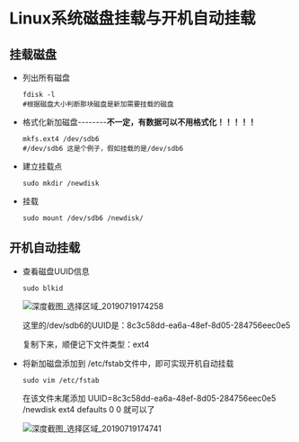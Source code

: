 # Linux系统磁盘挂载与开机自动挂载 

## 挂载磁盘

+ 列出所有磁盘

  ```
  fdisk -l
  #根据磁盘大小判断那块磁盘是新加需要挂载的磁盘
  ```

+ 格式化新加磁盘--------**不一定，有数据可以不用格式化！！！！！**

  ```
  mkfs.ext4 /dev/sdb6
  #/dev/sdb6 这是个例子，假如挂载的是/dev/sdb6
  ```

+ 建立挂载点

  ```
  sudo mkdir /newdisk
  ```

+ 挂载

  ```
  sudo mount /dev/sdb6 /newdisk/
  ```

## 开机自动挂载

+ 查看磁盘UUID信息

  ```
  sudo blkid
  ```

  ![深度截图_选择区域_20190719174258](/newdisk/new_start/mine/MYMD/linux/image/深度截图_选择区域_20190719174258.png)

  这里的/dev/sdb6的UUID是：8c3c58dd-ea6a-48ef-8d05-284756eec0e5

  复制下来，顺便记下文件类型：ext4

+ 将新加磁盘添加到 /etc/fstab文件中，即可实现开机自动挂载

  ```
  sudo vim /etc/fstab
  ```

  在该文件末尾添加 UUID=8c3c58dd-ea6a-48ef-8d05-284756eec0e5 /newdisk  ext4    defaults 0 0
  就可以了

  ![深度截图_选择区域_20190719174741](/newdisk/new_start/mine/MYMD/linux/image/深度截图_选择区域_20190719174741.png)